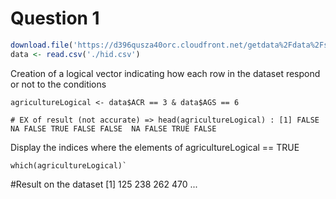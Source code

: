 Question 1
==========

```r
download.file('https://d396qusza40orc.cloudfront.net/getdata%2Fdata%2Fss06hid.csv',destfile = './hid.csv')
data <- read.csv('./hid.csv')
```



Creation of a logical vector indicating how each row in the dataset respond or not to the conditions

```
agricultureLogical <- data$ACR == 3 & data$AGS == 6

# EX of result (not accurate) => head(agricultureLogical) : [1] FALSE  NA FALSE TRUE FALSE FALSE  NA FALSE TRUE FALSE
```



Display the indices where the elements of agricultureLogical == TRUE

```
which(agricultureLogical)`
```
#Result on  the dataset   [1]  125  238  262  470 ...
